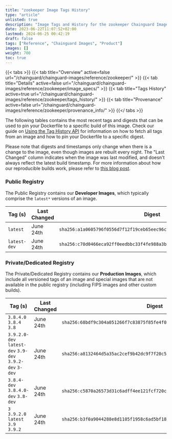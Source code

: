```yaml
---
title: "zookeeper Image Tags History"
type: "article"
unlisted: true
description: "Image Tags and History for the zookeeper Chainguard Image"
date: 2023-06-22T11:07:52+02:00
lastmod: 2024-06-25 00:42:19
draft: false
tags: ["Reference", "Chainguard Images", "Product"]
images: []
weight: 700
toc: true
---
```


{{< tabs >}}
{{< tab title="Overview" active=false url="/chainguard/chainguard-images/reference/zookeeper/" >}}
{{< tab title="Details" active=false url="/chainguard/chainguard-images/reference/zookeeper/image_specs/" >}}
{{< tab title="Tags History" active=true url="/chainguard/chainguard-images/reference/zookeeper/tags_history/" >}}
{{< tab title="Provenance" active=false url="/chainguard/chainguard-images/reference/zookeeper/provenance_info/" >}}
{{</ tabs >}}

The following tables contains the most recent tags and digests that can be used to pin your Dockerfile to a specific build of this image. Check our guide on [Using the Tag History API](/chainguard/chainguard-images/using-the-tag-history-api/) for information on how to fetch all tags from an image and how to pin your Dockerfile to a specific digest.

Please note that digests and timestamps only change when there is a change to the image, even though images are rebuilt every night. The "Last Changed" column indicates when the image was last modified, and doesn't always reflect the latest build timestamp. For more information about how our reproducible builds work, please refer to [this blog post](https://www.chainguard.dev/unchained/reproducing-chainguards-reproducible-image-builds).

### Public Registry
The Public Registry contains our **Developer Images**, which typically comprise the `latest*` versions of an image.

| Tag (s)       | Last Changed | Digest                                                                    |
|---------------|--------------|---------------------------------------------------------------------------|
|  `latest`     | June 24th    | `sha256:a1a0605796f0556d7f12f19ceb65eec96c2b135d835eb1bdad6888d9a1ae89a5` |
|  `latest-dev` | June 24th    | `sha256:c70d0466eca92ff0eedbbc33f4fe988a3bb70edede498371045e497a847d05c7` |


### Private/Dedicated Registry
The Private/Dedicated Registry contains our **Production Images**, which include all versioned tags of an image and special images that are not available in the public registry (including FIPS images and other custom builds).

| Tag (s)                                                   | Last Changed | Digest                                                                    |
|-----------------------------------------------------------|--------------|---------------------------------------------------------------------------|
|  `3.8.4.0` `3.8.4` `3.8`                                  | June 24th    | `sha256:68bdf9c304a051266f7c83875f85fe4f0d212bfd073b7d4169fb87aa59bea806` |
|  `3.9.2.0-dev` `latest-dev` `3.9-dev` `3.9.2-dev` `3-dev` | June 24th    | `sha256:a8132464d5a35ac2cef9b42dc9f7f20c508d7d0863b836654a1c64cb2f45ffe7` |
|  `3.8.4-dev` `3.8.4.0-dev` `3.8-dev`                      | June 24th    | `sha256:c5870a26573d31c6adff4ee121fcf720c7320314f41eb2ac855cae65236f9a8c` |
|  `3` `3.9.2.0` `latest` `3.9` `3.9.2`                     | June 24th    | `sha256:b3f0a9044288e8d1105f1958c6ad5bf18508bb2c7ef663646e602c0cc817a73b` |

